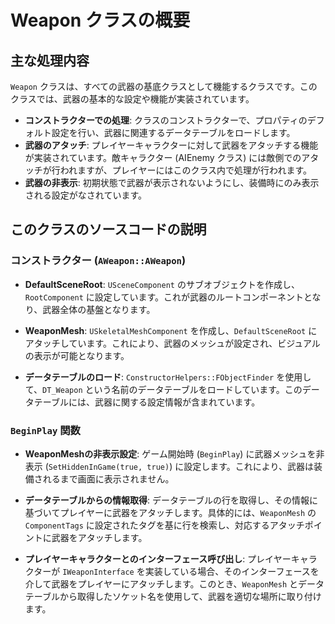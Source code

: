 # Weapon クラスの概要

## 主な処理内容

`Weapon` クラスは、すべての武器の基底クラスとして機能するクラスです。このクラスでは、武器の基本的な設定や機能が実装されています。

- **コンストラクターでの処理**: クラスのコンストラクターで、プロパティのデフォルト設定を行い、武器に関連するデータテーブルをロードします。
- **武器のアタッチ**: プレイヤーキャラクターに対して武器をアタッチする機能が実装されています。敵キャラクター (AIEnemy クラス) には敵側でのアタッチが行われますが、プレイヤーにはこのクラス内で処理が行われます。
- **武器の非表示**: 初期状態で武器が表示されないようにし、装備時にのみ表示される設定がなされています。

## このクラスのソースコードの説明

### コンストラクター (`AWeapon::AWeapon`)

- **DefaultSceneRoot**: `USceneComponent` のサブオブジェクトを作成し、`RootComponent` に設定しています。これが武器のルートコンポーネントとなり、武器全体の基盤となります。

- **WeaponMesh**: `USkeletalMeshComponent` を作成し、`DefaultSceneRoot` にアタッチしています。これにより、武器のメッシュが設定され、ビジュアルの表示が可能となります。

- **データテーブルのロード**: `ConstructorHelpers::FObjectFinder` を使用して、`DT_Weapon` という名前のデータテーブルをロードしています。このデータテーブルには、武器に関する設定情報が含まれています。

### `BeginPlay` 関数

- **WeaponMeshの非表示設定**: ゲーム開始時 (`BeginPlay`) に武器メッシュを非表示 (`SetHiddenInGame(true, true)`) に設定します。これにより、武器は装備されるまで画面に表示されません。

- **データテーブルからの情報取得**: データテーブルの行を取得し、その情報に基づいてプレイヤーに武器をアタッチします。具体的には、`WeaponMesh` の `ComponentTags` に設定されたタグを基に行を検索し、対応するアタッチポイントに武器をアタッチします。

- **プレイヤーキャラクターとのインターフェース呼び出し**: プレイヤーキャラクターが `IWeaponInterface` を実装している場合、そのインターフェースを介して武器をプレイヤーにアタッチします。このとき、`WeaponMesh` とデータテーブルから取得したソケット名を使用して、武器を適切な場所に取り付けます。